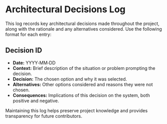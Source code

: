 # Architectural Decisions Log

This log records key architectural decisions made throughout the project, along with the rationale and any alternatives considered.  Use the following format for each entry:

## Decision ID

- **Date:** YYYY‑MM‑DD
- **Context:** Brief description of the situation or problem prompting the decision.
- **Decision:** The chosen option and why it was selected.
- **Alternatives:** Other options considered and reasons they were not chosen.
- **Consequences:** Implications of this decision on the system, both positive and negative.

Maintaining this log helps preserve project knowledge and provides transparency for future contributors.